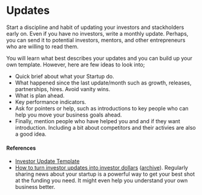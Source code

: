 # Updates

Start a discipline and habit of updating your investors and stackholders early on. Even if you have no investors, write a monthly update. Perhaps, you can send it to potential investors, mentors, and other entrepreneurs who are willing to read them.

You will learn what best describes your updates and you can build up your own template. However, here are few ideas to look into;

- Quick brief about what your Startup do.
- What happened since the last update/month such as growth, releases, partnerships, hires. Avoid vanity wins.
- What is plan ahead.
- Key performance indicators.
- Ask for pointers or help, such as introductions to key people who can help you move your business goals ahead.
- Finally, mention people who have helped you and and if they want introduction. Including a bit about competitors and their activies are also a good idea.

#### References

- [Investor Update Template](https://docs.google.com/document/d/1v6o_1QjEacnniHhPWWIPGuVy2q4Av7zM_bHNxMN37Vg/)
- [How to turn investor updates into investor dollars](https://www.fastcompany.com/90812499/how-to-turn-investor-updates-into-investor-dollars) ([archive](https://archive.ph/SqTkB)). Regularly sharing news about your startup is a powerful way to get your best shot at the funding you need. It might even help you understand your own business better.
